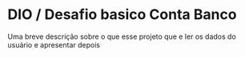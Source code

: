 # DIO / Desafio basico Conta Banco

Uma breve descrição sobre o que esse projeto que e ler os dados do usuário e apresentar depois